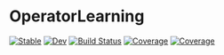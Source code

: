 # OperatorLearning

[![Stable](https://img.shields.io/badge/docs-stable-blue.svg)](https://adil-soubki.github.io/OperatorLearning.jl/stable/)
[![Dev](https://img.shields.io/badge/docs-dev-blue.svg)](https://adil-soubki.github.io/OperatorLearning.jl/dev/)
[![Build Status](https://github.com/adil-soubki/OperatorLearning.jl/actions/workflows/CI.yml/badge.svg?branch=main)](https://github.com/adil-soubki/OperatorLearning.jl/actions/workflows/CI.yml?query=branch%3Amain)
[![Coverage](https://codecov.io/gh/adil-soubki/OperatorLearning.jl/branch/main/graph/badge.svg)](https://codecov.io/gh/adil-soubki/OperatorLearning.jl)
[![Coverage](https://coveralls.io/repos/github/adil-soubki/OperatorLearning.jl/badge.svg?branch=main)](https://coveralls.io/github/adil-soubki/OperatorLearning.jl?branch=main)
